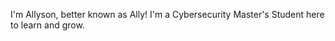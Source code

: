 I'm Allyson, better known as Ally! I'm a Cybersecurity Master's Student here to learn and grow.

<!---
allydumond/allydumond is a ✨ special ✨ repository because its `README.md` (this file) appears on your GitHub profile.
You can click the Preview link to take a look at your changes.
--->
